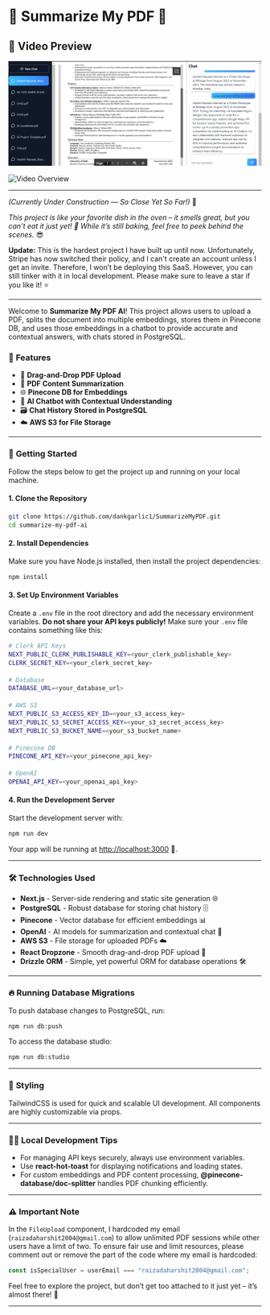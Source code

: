 
# 📄 **Summarize My PDF** 🤖


## 🎥 **Video Preview**

![alt text](image.png)

![Video Overview](https://drive.google.com/file/d/1ov3namORvpsoEraPvM3G052zya859Haw/view?usp=drive_link)

---

_(Currently Under Construction — So Close Yet So Far!)_ 🚧

_This project is like your favorite dish in the oven – it smells great, but you can’t eat it just yet! 🍕 While it’s still baking, feel free to peek behind the scenes._ 😎

**Update:** This is the hardest project I have built up until now. Unfortunately, Stripe has now switched their policy, and I can't create an account unless I get an invite. Therefore, I won’t be deploying this SaaS. However, you can still tinker with it in local development. Please make sure to leave a star if you like it! ⭐

---

Welcome to **Summarize My PDF AI**! This project allows users to upload a PDF, splits the document into multiple embeddings, stores them in Pinecone DB, and uses those embeddings in a chatbot to provide accurate and contextual answers, with chats stored in PostgreSQL.

### 🎯 **Features**

- 📂 **Drag-and-Drop PDF Upload**
- 🧠 **PDF Content Summarization**
- 🌐 **Pinecone DB for Embeddings**
- 💬 **AI Chatbot with Contextual Understanding**
- 🗃️ **Chat History Stored in PostgreSQL**
- ☁️ **AWS S3 for File Storage**

---

### 🚀 **Getting Started**

Follow the steps below to get the project up and running on your local machine.

#### 1. **Clone the Repository**

```bash
git clone https://github.com/dankgarlic1/SummarizeMyPDF.git
cd summarize-my-pdf-ai
```

#### 2. **Install Dependencies**

Make sure you have Node.js installed, then install the project dependencies:

```bash
npm install
```

#### 3. **Set Up Environment Variables**

Create a `.env` file in the root directory and add the necessary environment variables. **Do not share your API keys publicly!** Make sure your `.env` file contains something like this:

```bash
# Clerk API Keys
NEXT_PUBLIC_CLERK_PUBLISHABLE_KEY=<your_clerk_publishable_key>
CLERK_SECRET_KEY=<your_clerk_secret_key>

# Database
DATABASE_URL=<your_database_url>

# AWS S3
NEXT_PUBLIC_S3_ACCESS_KEY_ID=<your_s3_access_key>
NEXT_PUBLIC_S3_SECRET_ACCESS_KEY=<your_s3_secret_access_key>
NEXT_PUBLIC_S3_BUCKET_NAME=<your_s3_bucket_name>

# Pinecone DB
PINECONE_API_KEY=<your_pinecone_api_key>

# OpenAI
OPENAI_API_KEY=<your_openai_api_key>
```

#### 4. **Run the Development Server**

Start the development server with:

```bash
npm run dev
```

Your app will be running at [http://localhost:3000](http://localhost:3000) 🚀.

---

### 🛠️ **Technologies Used**

- **Next.js** - Server-side rendering and static site generation 🌐
- **PostgreSQL** - Robust database for storing chat history 🗄️
- **Pinecone** - Vector database for efficient embeddings 📊
- **OpenAI** - AI models for summarization and contextual chat 🤖
- **AWS S3** - File storage for uploaded PDFs ☁️
- **React Dropzone** - Smooth drag-and-drop PDF upload 📂
- **Drizzle ORM** - Simple, yet powerful ORM for database operations 🛠️

---

### 🔥 **Running Database Migrations**

To push database changes to PostgreSQL, run:

```bash
npm run db:push
```

To access the database studio:

```bash
npm run db:studio
```

---

### 🎨 **Styling**

TailwindCSS is used for quick and scalable UI development. All components are highly customizable via props.

---

### 🧑‍💻 **Local Development Tips**

- For managing API keys securely, always use environment variables.
- Use **react-hot-toast** for displaying notifications and loading states.
- For custom embeddings and PDF content processing, **@pinecone-database/doc-splitter** handles PDF chunking efficiently.

---

### ⚠️ **Important Note**

In the `FileUpload` component, I hardcoded my email (`raizadaharshit2004@gmail.com`) to allow unlimited PDF sessions while other users have a limit of two. To ensure fair use and limit resources, please comment out or remove the part of the code where my email is hardcoded:

```jsx
const isSpecialUser = userEmail === "raizadaharshit2004@gmail.com";
```

Feel free to explore the project, but don’t get too attached to it just yet – it’s almost there! 🚀

---

